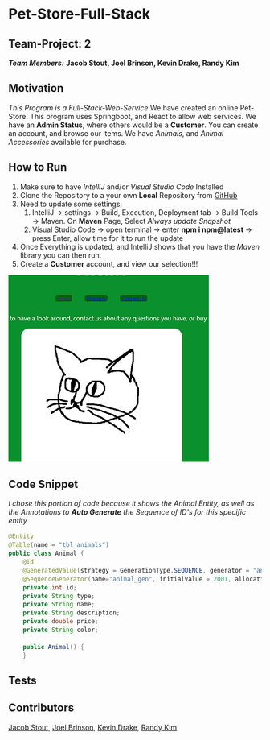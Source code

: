 # Pet-Store-Full-Stack
## Team-Project: 2
***Team Members:***
**Jacob Stout, Joel Brinson, Kevin Drake, Randy Kim**
## Motivation
*This Program is a Full-Stack-Web-Service* We have created an online Pet-Store. This program uses Springboot, and React to allow web services. We have an **Admin Status**, where others would be a **Customer**. You can create an account, and browse our items. We have *Animals*, and *Animal Accessories* available for purchase.

## How to Run
1. Make sure to have *IntelliJ* and/or *Visual Studio Code* Installed
2. Clone the Repository to a your own **Local** Repository from [GitHub](https://github.com/Pet-Store-React-App/Pet-Store-Full-Stack)
3. Need to update some settings:
    1. IntelliJ -> settings -> Build, Execution, Deployment tab -> Build Tools -> Maven. On **Maven** Page, Select *Always update Snapshot*
    2. Visual Studio Code -> open terminal -> enter **npm i npm@latest** -> press Enter, allow time for it to run the update
4. Once Everything is updated, and IntelliJ shows that you have the *Maven* library you can then run. 
5. Create a **Customer** account, and view our selection!!!

![WebPage](https://github.com/Pet-Store-React-App/Pet-Store-Full-Stack/blob/main/Pet-Store-Page.png)

## Code Snippet
*I chose this portion of code because it shows the Animal Entity, as well as the Annotations to **Auto Generate** the Sequence of ID's for this specific entity*
```Java
@Entity
@Table(name = "tbl_animals")
public class Animal {
    @Id
    @GeneratedValue(strategy = GenerationType.SEQUENCE, generator = "animal_gen")
    @SequenceGenerator(name="animal_gen", initialValue = 2001, allocationSize = 1)
    private int id;
    private String type;
    private String name;
    private String description;
    private double price;
    private String color;

    public Animal() {
    }
```
## Tests

## Contributors
[Jacob Stout](https://github.com/JediJake66), [Joel Brinson](https://github.com/jtbrinson11), [Kevin Drake](https://github.com/KDrake80), [Randy Kim](https://github.com/deep6six)